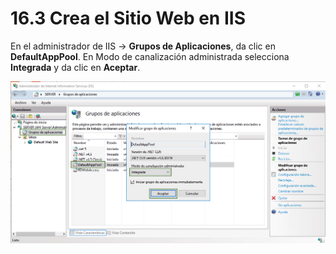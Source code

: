 # 16.3 Crea el Sitio Web en IIS

En el administrador de IIS -&gt; **Grupos de Aplicaciones**, da clic en **DefaultAppPool**. En Modo de canalización administrada selecciona **Integrada** y da clic en **Aceptar**.

![](../.gitbook/assets/image%20%28594%29.png)




